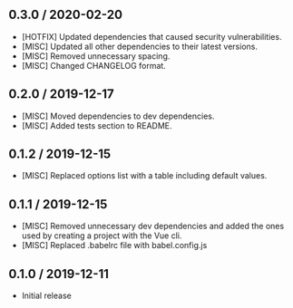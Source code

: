 ## 0.3.0 / 2020-02-20
- [HOTFIX] Updated dependencies that caused security vulnerabilities.
- [MISC] Updated all other dependencies to their latest versions.
- [MISC] Removed unnecessary spacing.
- [MISC] Changed CHANGELOG format.

## 0.2.0 / 2019-12-17
- [MISC] Moved dependencies to dev dependencies.
- [MISC] Added tests section to README.

## 0.1.2 / 2019-12-15
- [MISC] Replaced options list with a table including default values.

## 0.1.1 / 2019-12-15
- [MISC] Removed unnecessary dev dependencies and added the ones used by creating a project with the Vue cli.
- [MISC] Replaced .babelrc file with babel.config.js

## 0.1.0 / 2019-12-11
- Initial release